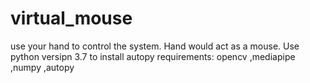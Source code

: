 # virtual_mouse


use your hand to control the system. Hand would act as a mouse.
Use python versipn 3.7 to install autopy
requirements:
opencv
,mediapipe
,numpy
,autopy
